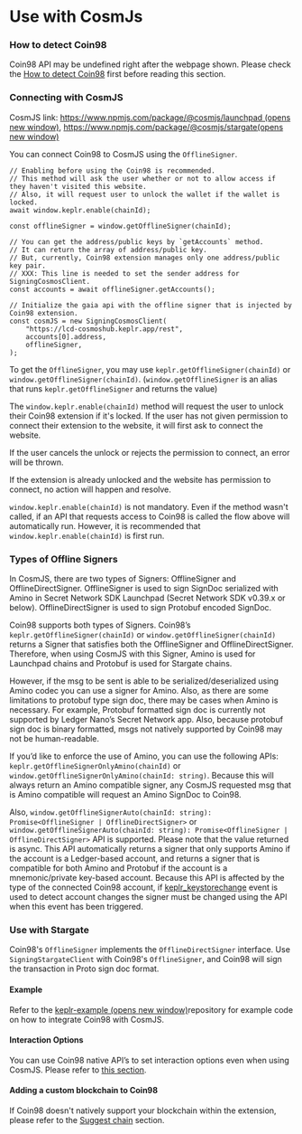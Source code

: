 # Use with CosmJs

### How to detect Coin98 <a href="#how-to-detect-keplr" id="how-to-detect-keplr"></a>

Coin98 API may be undefined right after the webpage shown. Please check the [How to detect Coin98](https://docs.keplr.app/api/#how-to-detect-keplr) first before reading this section.

### Connecting with CosmJS <a href="#connecting-with-cosmjs" id="connecting-with-cosmjs"></a>

CosmJS link: [https://www.npmjs.com/package/@cosmjs/launchpad (opens new window)](https://www.npmjs.com/package/@cosmjs/launchpad), [https://www.npmjs.com/package/@cosmjs/stargate(opens new window)](https://www.npmjs.com/package/@cosmjs/stargate)

You can connect Coin98 to CosmJS using the `OfflineSigner`.

```
// Enabling before using the Coin98 is recommended.
// This method will ask the user whether or not to allow access if they haven't visited this website.
// Also, it will request user to unlock the wallet if the wallet is locked.
await window.keplr.enable(chainId);

const offlineSigner = window.getOfflineSigner(chainId);

// You can get the address/public keys by `getAccounts` method.
// It can return the array of address/public key.
// But, currently, Coin98 extension manages only one address/public key pair.
// XXX: This line is needed to set the sender address for SigningCosmosClient.
const accounts = await offlineSigner.getAccounts();

// Initialize the gaia api with the offline signer that is injected by Coin98 extension.
const cosmJS = new SigningCosmosClient(
    "https://lcd-cosmoshub.keplr.app/rest",
    accounts[0].address,
    offlineSigner,
);
```

To get the `OfflineSigner`, you may use `keplr.getOfflineSigner(chainId)` or `window.getOfflineSigner(chainId)`. (`window.getOfflineSigner` is an alias that runs `keplr.getOfflineSigner` and returns the value)

The `window.keplr.enable(chainId)` method will request the user to unlock their Coin98 extension if it's locked. If the user has not given permission to connect their extension to the website, it will first ask to connect the website.

If the user cancels the unlock or rejects the permission to connect, an error will be thrown.

If the extension is already unlocked and the website has permission to connect, no action will happen and resolve.

`window.keplr.enable(chainId)` is not mandatory. Even if the method wasn't called, if an API that requests access to Coin98 is called the flow above will automatically run. However, it is recommended that `window.keplr.enable(chainId)` is first run.

### Types of Offline Signers <a href="#types-of-offline-signers" id="types-of-offline-signers"></a>

In CosmJS, there are two types of Signers: OfflineSigner and OfflineDirectSigner. OfflineSigner is used to sign SignDoc serialized with Amino in Secret Network SDK Launchpad (Secret Network SDK v0.39.x or below). OfflineDirectSigner is used to sign Protobuf encoded SignDoc.

Coin98 supports both types of Signers. Coin98’s `keplr.getOfflineSigner(chainId)` or `window.getOfflineSigner(chainId)` returns a Signer that satisfies both the OfflineSigner and OfflineDirectSigner. Therefore, when using CosmJS with this Signer, Amino is used for Launchpad chains and Protobuf is used for Stargate chains.

However, if the msg to be sent is able to be serialized/deserialized using Amino codec you can use a signer for Amino. Also, as there are some limitations to protobuf type sign doc, there may be cases when Amino is necessary. For example, Protobuf formatted sign doc is currently not supported by Ledger Nano’s Secret Network app. Also, because protobuf sign doc is binary formatted, msgs not natively supported by Coin98 may not be human-readable.

If you’d like to enforce the use of Amino, you can use the following APIs: `keplr.getOfflineSignerOnlyAmino(chainId)` or `window.getOfflineSignerOnlyAmino(chainId: string)`. Because this will always return an Amino compatible signer, any CosmJS requested msg that is Amino compatible will request an Amino SignDoc to Coin98.

Also, `window.getOfflineSignerAuto(chainId: string): Promise<OfflineSigner | OfflineDirectSigner>` or `window.getOfflineSignerAuto(chainId: string): Promise<OfflineSigner | OfflineDirectSigner>` API is supported. Please note that the value returned is async. This API automatically returns a signer that only supports Amino if the account is a Ledger-based account, and returns a signer that is compatible for both Amino and Protobuf if the account is a mnemonic/private key-based account. Because this API is affected by the type of the connected Coin98 account, if [keplr\_keystorechange](https://docs.keplr.app/api/#change-key-store-event) event is used to detect account changes the signer must be changed using the API when this event has been triggered.

### Use with Stargate <a href="#use-with-stargate" id="use-with-stargate"></a>

Coin98's `OfflineSigner` implements the `OfflineDirectSigner` interface. Use `SigningStargateClient` with Coin98's `OfflineSigner`, and Coin98 will sign the transaction in Proto sign doc format.

#### Example <a href="#example" id="example"></a>

Refer to the [keplr-example (opens new window)](https://github.com/chainapsis/keplr-example/blob/master/src/main.js)repository for example code on how to integrate Coin98 with CosmJS.

#### Interaction Options <a href="#interaction-options" id="interaction-options"></a>

You can use Coin98 native API’s to set interaction options even when using CosmJS. Please refer to [this section](https://docs.keplr.app/api/#interaction-options).

#### Adding a custom blockchain to Coin98 <a href="#adding-a-custom-blockchain-to-keplr" id="adding-a-custom-blockchain-to-keplr"></a>

If Coin98 doesn't natively support your blockchain within the extension, please refer to the [Suggest chain](https://docs.keplr.app/api/suggest-chain.html#suggest-chain) section.
